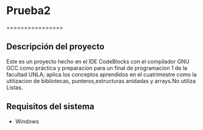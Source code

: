 # Prueba2
================

## Descripción del proyecto
Este es un proyecto hecho en el IDE CodeBlocks con el compilador GNU GCC como práctica y preparacion para un final de programacion 1 de la facultad UNLA;
aplica los conceptos aprendidos en el cuatrimestre como la utilizacion de bibliotecas, punteros,estructuras anidadas y arrays.No utiliza Listas.

## Requisitos del sistema
*   Windows
